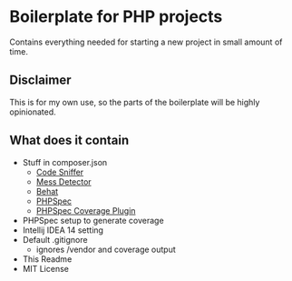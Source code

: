 # Boilerplate for PHP projects #
Contains everything needed for starting a new project in small amount of time.

## Disclaimer ##
This is for my own use, so the parts of the boilerplate will be highly opinionated.

## What does it contain ##
* Stuff in composer.json
    * [Code Sniffer](https://github.com/squizlabs/PHP_CodeSniffer)
    * [Mess Detector](http://phpmd.org/)
    * [Behat](www.behat.com)
    * [PHPSpec](www.phpspec.com)
    * [PHPSpec Coverage Plugin](https://github.com/henrikbjorn/PhpSpecCodeCoverageExtension)
* PHPSpec setup to generate coverage
* Intellij IDEA 14 setting
* Default .gitignore
    * ignores /vendor and coverage output
* This Readme
* MIT License
